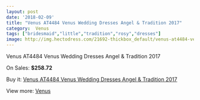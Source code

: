 ```yaml
---
layout: post
date: '2018-02-09'
title: "Venus AT4484 Venus Wedding Dresses Angel & Tradition 2017"
category:  Venus
tags: ["bridesmaid","little","tradition","rosy","dresses"]
image: http://img.hectodress.com/21692-thickbox_default/venus-at4484-venus-wedding-dresses-angel-tradition-2013.jpg
---
```

Venus AT4484 Venus Wedding Dresses Angel & Tradition 2017

On Sales: **$258.72**
<a href="https://www.hectodress.com/-venus/10059-venus-at4484-venus-wedding-dresses-angel-tradition-2013.html"><amp-img layout="responsive" width="600" height="600" src="//img.hectodress.com/21692-thickbox_default/venus-at4484-venus-wedding-dresses-angel-tradition-2013.jpg" alt="Venus AT4484 Venus Wedding Dresses Angel & Tradition 2017 0" /></a>
<a href="https://www.hectodress.com/-venus/10059-venus-at4484-venus-wedding-dresses-angel-tradition-2013.html"><amp-img layout="responsive" width="600" height="600" src="//img.hectodress.com/21693-thickbox_default/venus-at4484-venus-wedding-dresses-angel-tradition-2013.jpg" alt="Venus AT4484 Venus Wedding Dresses Angel & Tradition 2017 1" /></a>

Buy it: [Venus AT4484 Venus Wedding Dresses Angel & Tradition 2017](https://www.hectodress.com/-venus/10059-venus-at4484-venus-wedding-dresses-angel-tradition-2013.html "Venus AT4484 Venus Wedding Dresses Angel & Tradition 2017")

View more: [ Venus](https://www.hectodress.com/167--venus " Venus")